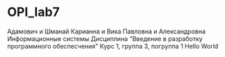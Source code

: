 # OPI_lab7
Адамович и Шманай
Карианна и Вика
Павловна и Александровна
Информационные системы
Дисциплина "Введение в разработку программного обеспесчения"
Курс 1, группа 3, погруппа 1
Hello World
